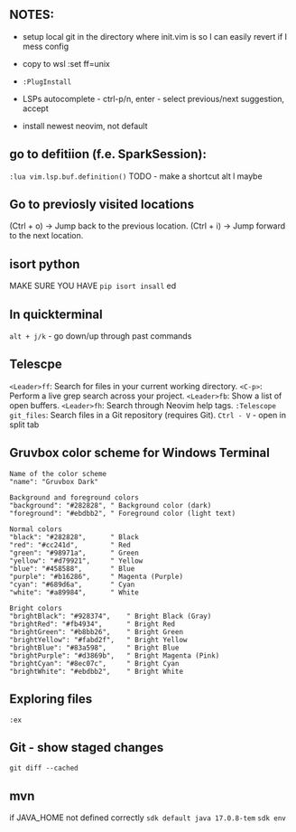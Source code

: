 ## NOTES:

- setup local git in the directory where init.vim is so I can easily revert if I mess config
- copy to wsl :set ff=unix

- `:PlugInstall`
- LSPs autocomplete - ctrl-p/n, enter - select previous/next suggestion, accept
- install newest neovim, not default

## go to defitiion (f.e. SparkSession):
`:lua vim.lsp.buf.definition()` TODO - make a shortcut alt l maybe

## Go to previosly visited locations
<C-o> (Ctrl + o) → Jump back to the previous location.
<C-i> (Ctrl + i) → Jump forward to the next location.

## isort python
MAKE SURE YOU HAVE `pip isort insall` ed


## In quickterminal
`alt + j/k` - go down/up through past commands


## Telescpe
`<Leader>ff`: Search for files in your current working directory.
`<C-p>`: Perform a live grep search across your project.
`<Leader>fb`: Show a list of open buffers.
`<Leader>fh`: Search through Neovim help tags.
`:Telescope git_files`: Search files in a Git repository (requires Git).
`Ctrl - V` - open in split tab


## Gruvbox color scheme for Windows Terminal
```
Name of the color scheme
"name": "Gruvbox Dark"

Background and foreground colors
"background": "#282828", " Background color (dark)
"foreground": "#ebdbb2", " Foreground color (light text)

Normal colors
"black": "#282828",      " Black
"red": "#cc241d",        " Red
"green": "#98971a",      " Green
"yellow": "#d79921",     " Yellow
"blue": "#458588",       " Blue
"purple": "#b16286",     " Magenta (Purple)
"cyan": "#689d6a",       " Cyan
"white": "#a89984",      " White

Bright colors
"brightBlack": "#928374",    " Bright Black (Gray)
"brightRed": "#fb4934",      " Bright Red
"brightGreen": "#b8bb26",    " Bright Green
"brightYellow": "#fabd2f",   " Bright Yellow
"brightBlue": "#83a598",     " Bright Blue
"brightPurple": "#d3869b",   " Bright Magenta (Pink)
"brightCyan": "#8ec07c",     " Bright Cyan
"brightWhite": "#ebdbb2",    " Bright White
```


## Exploring files
`:ex`


## Git - show staged changes
`git diff --cached`

## mvn
if JAVA_HOME not defined correctly
`sdk default java 17.0.8-tem`
`sdk env`


